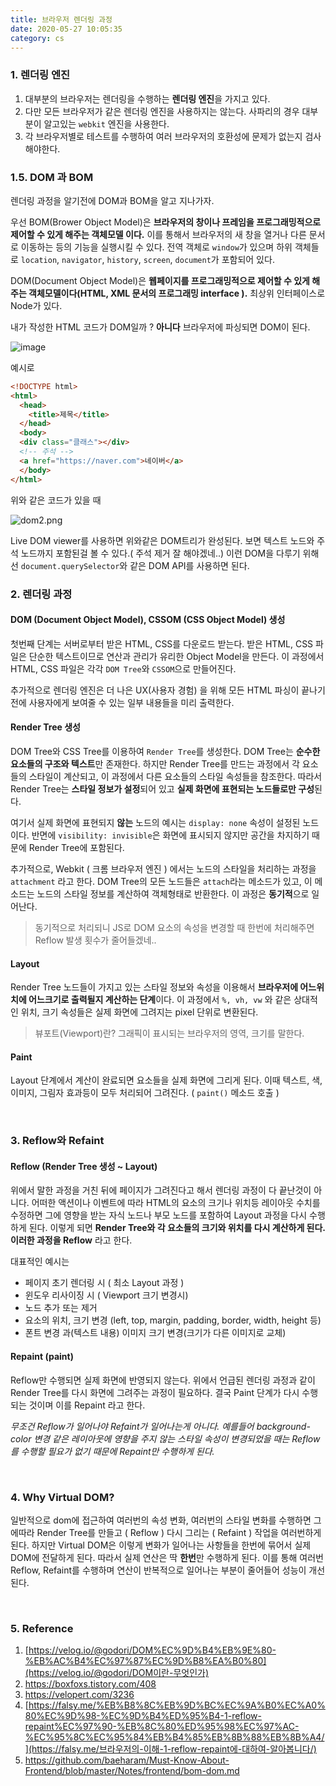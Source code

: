```yaml
---
title: 브라우저 렌더링 과정
date: 2020-05-27 10:05:35
category: cs
---
```

### 1. 렌더링 엔진

1. 대부분의 브라우저는 렌더링을 수행하는 **렌더링 엔진**을 가지고 있다.
2. 다만 모든 브라우저가 같은 렌더링 엔진을 사용하지는 않는다. 사파리의 경우 대부분이 알고있는 `webkit` 엔진을 사용한다.
3. 각 브라우저별로 테스트를 수행하여 여러 브라우저의 호환성에 문제가 없는지 검사해야한다.

### 1.5. DOM 과 BOM

렌더링 과정을 알기전에 DOM과 BOM을 알고 지나가자.

우선 BOM(Brower Object Model)은 **브라우저의 창이나 프레임을 프로그래밍적으로 제어할 수 있게 해주는 객체모델 이다.** 이를 통해서 브라우저의 새 창을 열거나 다른 문서로 이동하는 등의 기능을 실행시킬 수 있다. 전역 객체로 `window`가 있으며 하위 객체들로 `location`, `navigator`, `history`, `screen`, `document`가 포함되어 있다.

DOM(Document Object Model)은 **웹페이지를 프로그래밍적으로 제어할 수 있게 해주는 객체모델이다(HTML, XML 문서의 프로그래밍 interface ).** 최상위 인터페이스로 Node가 있다.

내가 작성한 HTML 코드가 DOM일까 ? **아니다** 브라우저에 파싱되면 DOM이 된다.

![image](https://user-images.githubusercontent.com/39187116/83643381-eae49280-a5ea-11ea-9dc7-3415501ca956.png)

예시로

```html
<!DOCTYPE html>
<html>
  <head>
    <title>제목</title>
  </head>
  <body>
  <div class="클래스"></div>
  <!-- 주석 -->
  <a href="https://naver.com">네이버</a>
  </body>
</html>
```

위와 같은 코드가 있을 때

![dom2.png](https://github.com/baeharam/Must-Know-About-Frontend/blob/master/images/frontend/dom2.png?raw=true)

Live DOM viewer를 사용하면 위와같은 DOM트리가 완성된다. 보면  텍스트 노드와 주석 노드까지 포함된걸 볼 수 있다.( 주석 제거 잘 해야겠네..) 이런 DOM을 다루기 위해선 `document.querySelector`와 같은 DOM API를 사용하면 된다.

### 2. 렌더링 과정

#### DOM (Document Object Model), CSSOM (CSS Object Model) 생성

첫번째 단계는 서버로부터 받은 HTML, CSS를 다운로드 받는다. 받은 HTML, CSS 파일은 단순한 텍스트이므로 연산과 관리가 유리한 Object Model을 만든다. 이 과정에서 HTML, CSS 파일은 각각 `DOM Tree`와 `CSSOM`으로 만들어진다.

추가적으로 렌더링 엔진은 더 나은 UX(사용자 경험) 을 위해 모든 HTML 파싱이 끝나기 전에 사용자에게 보여줄 수 있는 일부 내용들을 미리 출력한다.

#### Render Tree 생성

DOM Tree와 CSS Tree를 이용하여 `Render Tree`를 생성한다. DOM Tree는 **순수한 요소들의 구조와 텍스트**만 존재한다. 하지만 Render Tree를 만드는 과정에서 각 요소들의 스타일이 계산되고, 이 과정에서 다른 요소들의 스타일 속성들을 참조한다. 따라서 Render Tree는  **스타일 정보가 설정**되어 있고 **실제 화면에 표현되는 노드들로만 구성**된다.

여기서 실제 화면에 표현되지 **않는** 노드의 예시는 `display: none` 속성이 설정된 노드이다. 반면에 `visibility: invisible`은 화면에 표시되지 않지만 공간을 차지하기 때문에 Render Tree에 포함된다.

추가적으로, Webkit ( 크롬 브라우저 엔진 ) 에서는 노드의 스타일을 처리하는 과정을 `attachment` 라고 한다. DOM Tree의 모든 노드들은 `attach`라는 메소드가 있고, 이 메소드는 노드의 스타일 정보를 계산하여 객체형태로 반환한다. 이 과정은 **동기적**으로 일어난다. 

> 동기적으로 처리되니 JS로 DOM 요소의 속성을 변경할 때 한번에 처리해주면 Reflow 발생 횟수가 줄어들겠네..

#### Layout

Render Tree 노드들이 가지고 있는 스타일 정보와 속성을 이용해서 **브라우저에 어느위치에 어느크기로 출력될지 계산하는 단계**이다. 이 과정에서 `%, vh, vw` 와 같은 상대적인 위치, 크기 속성들은 실제 화면에 그려지는 pixel 단위로 변환된다.

> 뷰포트(Viewport)란? 그래픽이 표시되는 브라우저의 영역, 크기를 말한다.

#### Paint

Layout 단계에서 계산이 완료되면 요소들을 실제 화면에 그리게 된다. 이때 텍스트, 색, 이미지, 그림자 효과등이 모두 처리되어 그려진다.  ( `paint()` 메소드 호출 )

<br/>

### 3. Reflow와 Refaint

#### Reflow (Render Tree 생성 ~ Layout)

위에서 말한 과정을 거친 뒤에 페이지가 그려진다고 해서 렌더링 과정이 다 끝난것이 아니다. 어떠한 액션이나 이벤트에 따라 HTML의 요소의 크기나 위치등 레이아웃 수치를 수정하면 그에 영향을 받는 자식 노드나 부모 노드를 포함하여 Layout 과정을 다시 수행하게 된다. 이렇게 되면 **Render Tree와 각 요소들의 크기와 위치를 다시 계산하게 된다. 이러한 과정을 Reflow** 라고 한다.

대표적인 예시는

- 페이지 초기 렌더링 시 ( 최소 Layout 과정 )
- 윈도우 리사이징 시 ( Viewport 크기 변경시)
- 노드 추가 또는 제거
- 요소의 위치, 크기 변경 (left, top, margin, padding, border, width, height 등)
- 폰트 변경 과(텍스트 내용) 이미지 크기 변경(크기가 다른 이미지로 교체)

#### Repaint (paint)

Reflow만 수행되면 실제 화면에 반영되지 않는다. 위에서 언급된 렌더링 과정과 같이 Render Tree를 다시 화면에 그려주는 과정이 필요하다. 결국 Paint 단계가 다시 수행되는 것이며 이를 Repaint 라고 한다.

_무조건 Reflow가 일어나야 Refaint가 일어나는게 아니다. 예를들어 background-color 변경 같은 레이아웃에 영향을 주지 않는 스타일 속성이 변경되었을 때는 Reflow를 수행할 필요가 없기 때문에 Repaint만 수행하게 된다._

<br/>

### 4. Why Virtual DOM?

일반적으로 dom에 접근하여 여러번의 속성 변화, 여러번의 스타일 변화를 수행하면 그에따라 Render Tree를 만들고 ( Reflow ) 다시 그리는 ( Refaint ) 작업을 여러번하게 된다. 하지만 Virtual DOM은 이렇게 변화가 일어나는 사항들을 한번에 묶어서 실제 DOM에 전달하게 된다. 따라서 실제 연산은 딱 **한번**만 수행하게 된다. 이를 통해 여러번 Reflow, Refaint를 수행하며 연산이 반복적으로 일어나는 부분이 줄어들어 성능이 개선된다.

<br/>

### 5. Reference

1. [https://velog.io/@godori/DOM%EC%9D%B4%EB%9E%80-%EB%AC%B4%EC%97%87%EC%9D%B8%EA%B0%80](https://velog.io/@godori/DOM이란-무엇인가)
2. https://boxfoxs.tistory.com/408
3. https://velopert.com/3236
4. [https://falsy.me/%EB%B8%8C%EB%9D%BC%EC%9A%B0%EC%A0%80%EC%9D%98-%EC%9D%B4%ED%95%B4-1-reflow-repaint%EC%97%90-%EB%8C%80%ED%95%98%EC%97%AC-%EC%95%8C%EC%95%84%EB%B4%85%EB%8B%88%EB%8B%A4/](https://falsy.me/브라우저의-이해-1-reflow-repaint에-대하여-알아봅니다/)
5. https://github.com/baeharam/Must-Know-About-Frontend/blob/master/Notes/frontend/bom-dom.md

### 
